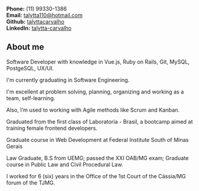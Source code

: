**Phone:** (11) 99330-1386  
**Email:** talytta110@hotmail.com  
**Github:** [talyttacarvalho](https://github.com/talyttacarvalho)  
**LinkedIn:** [talytta-carvalho](https://www.linkedin.com/in/talytta-carvalho/)  

## About me

Software Developer with knowledge in Vue.js, Ruby on Rails, Git, MySQL, PostgeSQL, UX/UI.  

I'm currently graduating in Software Engineering.

I'm excellent at problem solving, planning, organizing and working as a team, self-learning.

Also, I’m used to working with Agile methods like Scrum and Kanban.

Graduated from the first class of Laboratoria - Brasil, a bootcamp aimed at training female frontend developers.

Graduate course in Web Development at Federal Institute South of Minas Gerais

Law Graduate, B.S  from UEMG; passed the XXI OAB/MG exam; Graduate course in Public Law and Civil Procedural Law.

I worked for 6 (six) years in the Office of the 1st Court of the Cássia/MG forum of the TJMG.
